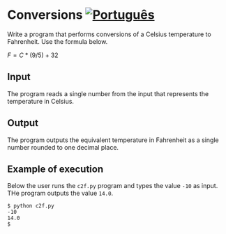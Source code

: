 # Conversions [![Português](https://github.com/daltonserey/FlagKit/raw/master/Assets/PNG/BR.png)](conversions.pt.md)

Write a program that performs conversions of a Celsius
temperature to Fahrenheit. Use the formula below.

$F = C * (9/5) + 32$

## Input

The program reads a single number from the input that represents
the temperature in Celsius.


## Output

The program outputs the equivalent temperature in Fahrenheit as a
single number rounded to one decimal place.


## Example of execution

Below the user runs the `c2f.py` program and types the value
`-10` as input. THe program outputs the value `14.0`.
```
$ python c2f.py
-10
14.0
$
```
